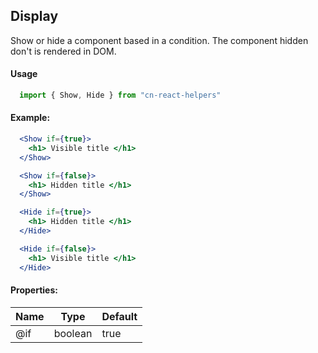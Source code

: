 ## Display

Show or hide a component based in a condition. The component hidden don't is rendered in DOM.

#### Usage
```jsx
  import { Show, Hide } from "cn-react-helpers"
```

#### Example:

```jsx
  <Show if={true}>
    <h1> Visible title </h1>
  </Show>

  <Show if={false}>
    <h1> Hidden title </h1>
  </Show>

  <Hide if={true}>
    <h1> Hidden title </h1>
  </Hide>

  <Hide if={false}>
    <h1> Visible title </h1>
  </Hide>
```

#### Properties:

| Name | Type | Default |
| --- | --- | --- |
| @if | boolean | true |
